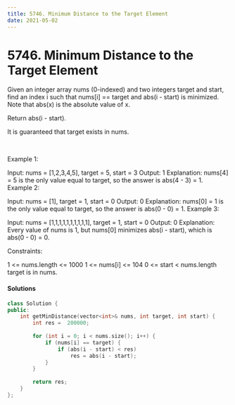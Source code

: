 ```yaml
---
title: 5746. Minimum Distance to the Target Element
date: 2021-05-02
---
```


# 5746. Minimum Distance to the Target Element

Given an integer array nums (0-indexed) and two integers target and start, find an index i such that nums[i] == target and abs(i - start) is minimized. Note that abs(x) is the absolute value of x.

Return abs(i - start).

It is guaranteed that target exists in nums.

 

Example 1:

Input: nums = [1,2,3,4,5], target = 5, start = 3
Output: 1
Explanation: nums[4] = 5 is the only value equal to target, so the answer is abs(4 - 3) = 1.
Example 2:

Input: nums = [1], target = 1, start = 0
Output: 0
Explanation: nums[0] = 1 is the only value equal to target, so the answer is abs(0 - 0) = 1.
Example 3:

Input: nums = [1,1,1,1,1,1,1,1,1,1], target = 1, start = 0
Output: 0
Explanation: Every value of nums is 1, but nums[0] minimizes abs(i - start), which is abs(0 - 0) = 0.
 

Constraints:

1 <= nums.length <= 1000
1 <= nums[i] <= 104
0 <= start < nums.length
target is in nums.


#### Solutions

```c++
class Solution {
public:
    int getMinDistance(vector<int>& nums, int target, int start) {
        int res =  200000;
        
        for (int i = 0; i < nums.size(); i++) {
            if (nums[i] == target) {
                if (abs(i - start) < res)
                    res = abs(i - start);
            }
        }
        
        return res;
    }
};

```
